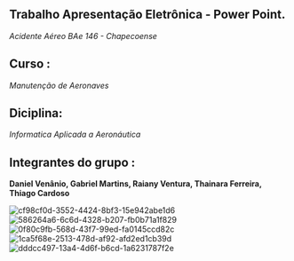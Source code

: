 ## Trabalho Apresentação Eletrônica - Power Point.

*Acidente Aéreo BAe 146 - Chapecoense*

## Curso : 
*Manutenção de Aeronaves*

## Diciplina:
*Informatica Aplicada a Aeronáutica*

## Integrantes do grupo :

**Daniel Venânio, Gabriel Martins, Raiany Ventura, Thainara Ferreira, Thiago Cardoso**


![cf98cf0d-3552-4424-8bf3-15e942abe1d6](https://user-images.githubusercontent.com/101475549/165679401-1fcc3775-897e-4857-a661-aa2711bd5484.jpg)
![586264a6-6c6d-4328-b207-fb0b71a1f829](https://user-images.githubusercontent.com/101475549/165679477-03634192-5c3e-4028-bbb2-851518e30294.jpg)
![0f80c9fb-568d-43f7-99ed-fa0145ccd82c](https://user-images.githubusercontent.com/101475549/165679489-0fe39df1-87a4-4c7e-b90c-8213882cf432.jpg)
![1ca5f68e-2513-478d-af92-afd2ed1cb39d](https://user-images.githubusercontent.com/101475549/165679637-f9cbf40c-7c03-49b4-9b94-11fb87f31e9a.jpg)
![dddcc497-13a4-4d6f-b6cd-1a6231787f2e](https://user-images.githubusercontent.com/101475549/165679528-201d7996-970c-4727-9bc8-83159d94dcfc.jpg)
